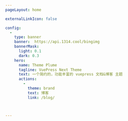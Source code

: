 ```yaml
---
pageLayout: home

externalLinkIcon: false

config:
  -
    type: banner
    banner:  https://api.1314.cool/bingimg
    bannerMask:
      light: 0.1
      dark: 0.3
    hero:
      name: Theme Plume
      tagline: VuePress Next Theme
      text: 一个简约的，功能丰富的 vuepress 文档&博客 主题
      actions:
        -
          theme: brand
          text: 博客
          link: /blog/



---
```

